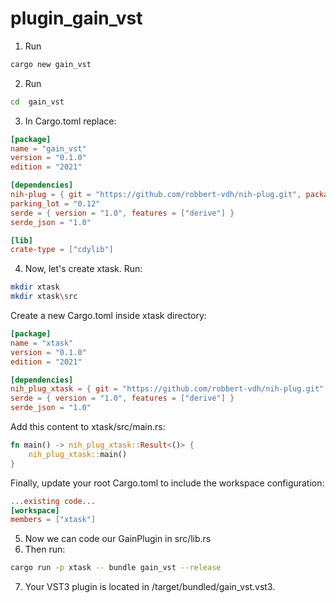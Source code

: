 ﻿# plugin_gain_vst


1. Run
```bash
cargo new gain_vst
```
2. Run
```bash
cd  gain_vst
```
3. In Cargo.toml replace:
```toml
[package]
name = "gain_vst"
version = "0.1.0"
edition = "2021"

[dependencies]
nih-plug = { git = "https://github.com/robbert-vdh/nih-plug.git", package = "nih_plug", features = ["assert_process_allocs", "standalone"] }
parking_lot = "0.12"
serde = { version = "1.0", features = ["derive"] }
serde_json = "1.0"

[lib]
crate-type = ["cdylib"]
```
4. Now, let's create xtask. Run:
```bash
mkdir xtask
mkdir xtask\src
```
Create a new Cargo.toml inside xtask directory:
```toml
[package]
name = "xtask"
version = "0.1.0"
edition = "2021"

[dependencies]
nih_plug_xtask = { git = "https://github.com/robbert-vdh/nih-plug.git" }
serde = { version = "1.0", features = ["derive"] }
serde_json = "1.0"
```
Add this content to xtask/src/main.rs:
```rust
fn main() -> nih_plug_xtask::Result<()> {
    nih_plug_xtask::main()
}
```
Finally, update your root Cargo.toml to include the workspace configuration:
```toml
...existing code...
[workspace]
members = ["xtask"]
```
5. Now we can code our GainPlugin in src/lib.rs
6. Then run:
```bash
cargo run -p xtask -- bundle gain_vst --release
```
7. Your VST3 plugin is located in /target/bundled/gain_vst.vst3.
